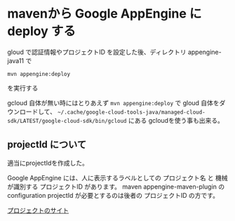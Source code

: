 ﻿# mavenから Google AppEngine に deploy する

gloud で認証情報やプロジェクトID を設定した後、ディレクトリ appengine-java11 で
```
mvn appengine:deploy
```
を実行する

gcloud 自体が無い時にはとりあえず ```mvn appengine:deploy``` で gloud 自体をダウンロードして、
```~/.cache/google-cloud-tools-java/managed-cloud-sdk/LATEST/google-cloud-sdk/bin/gcloud``` にある gcloudを使う事も出来る。

## projectId について
適当にprojectIdを作成した。

Google AppEngine には、人に表示するラベルとしての プロジェクト名 と 機械が識別する プロジェクトID があります。
maven appengine-maven-plugin の configuration projectId が必要とするのは後者の プロジェクトID の方です。

[プロジェクトのサイト](https://elite-firefly-302904.an.r.appspot.com/)


